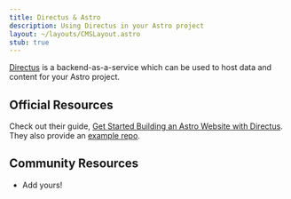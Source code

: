 ```yaml
---
title: Directus & Astro
description: Using Directus in your Astro project
layout: ~/layouts/CMSLayout.astro
stub: true
---
```


[Directus](https://directus.io/) is a backend-as-a-service which can be used to host data and content for your Astro project.

## Official Resources
Check out their guide, [Get Started Building an Astro Website with Directus](https://directus.io/guides/get-started-building-an-astro-website-with-directus/). They also provide an [example repo](https://github.com/directus/examples/tree/main/astro).

## Community Resources 

- Add yours!
